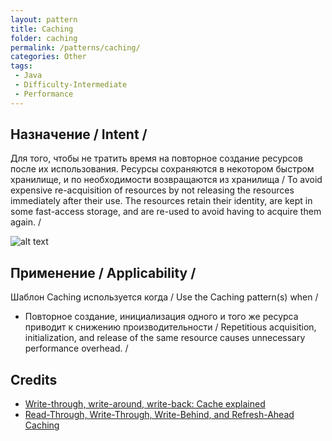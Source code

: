 ```yaml
---
layout: pattern
title: Caching
folder: caching
permalink: /patterns/caching/
categories: Other
tags:
 - Java
 - Difficulty-Intermediate
 - Performance
---
```


## Назначение / Intent /
Для того, чтобы не тратить время на повторное создание ресурсов после их использования. Ресурсы сохраняются в некотором быстром хранилище, и по необходимости возвращаются из хранилища / To avoid expensive re-acquisition of resources by not releasing
the resources immediately after their use. The resources retain their identity, are kept in some
fast-access storage, and are re-used to avoid having to acquire them again. /

![alt text](./etc/caching.png "Caching")

## Применение / Applicability / 
Шаблон Caching используется когда / Use the Caching pattern(s) when /

* Повторное создание, инициализация одного и того же ресурса приводит к снижению производительности / Repetitious acquisition, initialization, and release of the same resource causes unnecessary performance overhead. /

## Credits

* [Write-through, write-around, write-back: Cache explained](http://www.computerweekly.com/feature/Write-through-write-around-write-back-Cache-explained)
* [Read-Through, Write-Through, Write-Behind, and Refresh-Ahead Caching](https://docs.oracle.com/cd/E15357_01/coh.360/e15723/cache_rtwtwbra.htm#COHDG5177)

